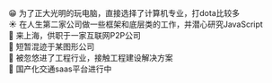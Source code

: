 :grin: 为了正大光明的玩电脑，直接选择了计算机专业，打dota比较多</br>
:sunny: 在人生第二家公司做一些框架和底层类的工作，并潜心研究JavaScript</br>
:bank: 来上海，供职于一家互联网P2P公司</br>
:traffic_light: 短暂混迹于某图形公司</br>
:construction: 被忽悠进了工程行业，接触工程建设解决方案</br>
:rocket: 国产化交通saas平台进行中
